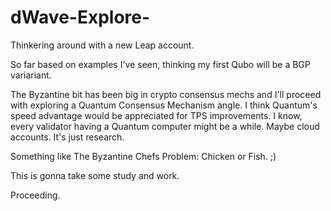 # dWave-Explore-
Thinkering around with a new Leap account.

So far based on examples I've seen, thinking my first Qubo will be a BGP variariant.

The Byzantine bit has been big in crypto consensus mechs and I'll proceed with exploring a
Quantum Consensus Mechanism angle. I think Quantum's speed advantage would be appreciated 
for TPS improvements. I know, every validator having a Quantum computer might be a while. 
Maybe cloud accounts. It's just research.

Something like The Byzantine Chefs Problem: Chicken or Fish. ;)

This is gonna take some study and work.

Proceeding.


